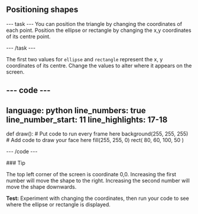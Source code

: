 <h2 class="c-project-heading--task">Positioning shapes</h2>

--- task ---
You can position the triangle by changing the coordinates of each point. Position the ellipse or rectangle by changing the x,y coordinates of its centre point. 

--- /task --- 

The first two values for `ellipse` and `rectangle` represent the x, y coordinates of its centre. Change the values to alter where it appears on the screen. 

--- code ---
---
language: python
line_numbers: true
line_number_start: 11
line_highlights: 17-18
---

def draw():
    # Put code to run every frame here
    background(255, 255, 255)  
    # Add code to draw your face here
    fill(255, 255, 0) 
    rect(
        80, 
        60, 
        100, 
        50
    )  
  
--- /code ---

<div class="c-project-callout c-project-callout--tip">
### Tip

The top left corner of the screen is coordinate 0,0. Increasing the first number will move the shape to the right. Increasing the second number will move the shape downwards.  

</div>

**Test:** Experiment with changing the coordinates, then run your code to see where the ellipse or rectangle is displayed.